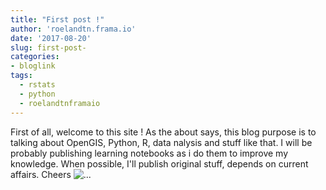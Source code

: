 ```yaml
---
title: "First post !"
author: 'roelandtn.frama.io'
date: '2017-08-20'
slug: first-post-
categories:
- bloglink
tags:
  - rstats
  - python
  - roelandtnframaio
---
```


First of all, welcome to this site ! As the about says, this blog purpose is to talking about OpenGIS, Python, R, data nalysis and stuff like that. I will be probably publishing learning notebooks as i do them to improve my knowledge. When possible, I'll publish original stuff, depends on current affairs. Cheers ![... <i class="fas fa-external-link-alt"></i>](https://roelandtn.frama.io/post/first-post/)

